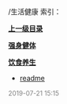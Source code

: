 /生活健康 索引：


**[上一级目录](/index.md)**

**[强身健体](/生活健康/强身健体/index.md)**

**[饮食养生](/生活健康/饮食养生/index.md)**

- [readme](/生活健康/readme.md)


<font size=2 color='grey'> 2019-07-21 15:15 </font>